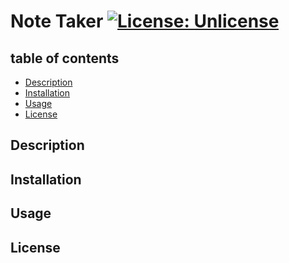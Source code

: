 # Note Taker [![License: Unlicense](https://img.shields.io/badge/license-Unlicense-blue.svg)](http://unlicense.org/)



  ## table of contents
  - [Description](#description)
  - [Installation](#installation)
  - [Usage](#usage)
  - [License](#license)



  ## Description 
 

  ## Installation 
  
  
  ## Usage 
  

  ## License 


